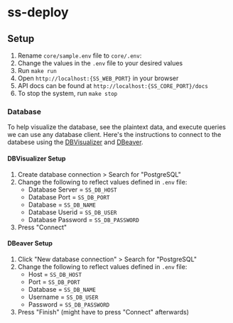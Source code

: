 # ss-deploy

## Setup

1. Rename `core/sample.env` file to `core/.env`:
2. Change the values in the `.env` file to your desired values
3. Run `make run`
4. Open `http://localhost:{SS_WEB_PORT}` in your browser
5. API docs can be found at `http://localhost:{SS_CORE_PORT}/docs`
6. To stop the system, run `make stop`

### Database
To help visualize the database, see the plaintext data, and execute queries we can use any database client. Here's the instructions to connect to the databese using the [DBVisualizer](https://www.dbvis.com/) and [DBeaver](https://dbeaver.io/).

#### DBVisualizer Setup
1. Create database connection > Search for "PostgreSQL"
2. Change the following to reflect values defined in `.env` file:
    - Database Server = `SS_DB_HOST`
    - Database Port = `SS_DB_PORT`
    - Database = `SS_DB_NAME`
    - Database Userid = `SS_DB_USER`
    - Database Password = `SS_DB_PASSWORD`
3. Press "Connect"

#### DBeaver Setup
1. Click "New database connection" > Search for "PostgreSQL"
2. Change the following to reflect values defined in `.env` file:
    - Host = `SS_DB_HOST`
    - Port = `SS_DB_PORT`
    - Database = `SS_DB_NAME`
    - Username = `SS_DB_USER`
    - Password = `SS_DB_PASSWORD`
3. Press "Finish" (might have to press "Connect" afterwards)
